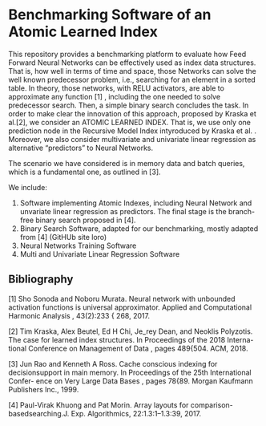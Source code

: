 # Benchmarking  Software of an Atomic Learned Index

This repository provides a benchmarking platform to evaluate how Feed Forward Neural Networks can be effectively used as index data structures. That is, how well in terms of time and space, those Networks can solve the well known predecessor problem, i.e., searching for an element in a sorted table. In theory, those networks, with RELU activators,  are able to approximate any function [1] , including the one needed to solve predecessor search. Then, a simple binary search concludes the task.  In order to make clear the innovation of this approach, proposed by Kraska et al.[2], we consider an ATOMIC LEARNED INDEX. That is, we use only one prediction node in the Recursive Model Index intyroduced by Kraska et al. . Moreover, we also consider multivariate and univariate linear regression as alternative “predictors” to Neural Networks.

The scenario we have considered is in memory data and batch queries, which is a fundamental one, as outlined in [3].

We include:

1. Software implementing Atomic Indexes, including Neural Network  and unvariate linear regression as predictors. The final stage is the branch-free binary search proposed in  [4].
1. Binary Search Software, adapted for our benchmarking, mostly adapted from [4] (GitHUb site loro)
1. Neural Networks Training Software
1. Multi and Univariate Linear Regression Software

## Bibliography

[1] Sho Sonoda and Noboru Murata. Neural network with unbounded activation
functions is universal approximator. Applied and Computational
Harmonic Analysis , 43(2):233 { 268, 2017.

[2] Tim Kraska, Alex Beutel, Ed H Chi, Je_rey Dean, and Neoklis Polyzotis.
The case for learned index structures. In Proceedings of the 2018 Interna-
tional Conference on Management of Data , pages 489{504. ACM, 2018.


[3] Jun Rao and Kenneth A Ross. Cache conscious indexing for decisionsupport
in main memory. In Proceedings of the 25th International Confer-
ence on Very Large Data Bases , pages 78{89. Morgan Kaufmann Publishers
Inc., 1999.

[4] Paul-Virak Khuong and Pat Morin.  Array layouts for comparison-basedsearching.J. Exp. Algorithmics, 22:1.3:1–1.3:39, 2017.
